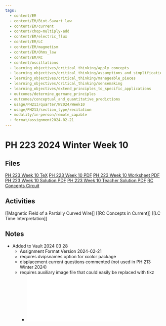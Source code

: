```yaml
---
tags:
  - content/EM
  - content/EM/Biot-Savart_law
  - content/EM/current
  - content/chop-multiply-add
  - content/EM/electric_flux
  - content/EM/LC
  - content/EM/magnetism
  - content/EM/Ohms_law
  - content/EM/RC
  - content/oscillations
  - learning_objectives/critical_thinking/apply_concepts
  - learning_objectives/critical_thinking/assumptions_and_simplifications
  - learning_objectives/critical_thinking/manageable_pieces
  - learning_objectives/critical_thinking/sensemaking
  - learning_objectives/extend_principles_to_specific_applications
  - outcomes/determine_germane_principles
  - outcomes/conceptual_and_quantitative_predictions
  - usage/PH213/quarter/W2024/Week10
  - usage/PH213/section_type/recitation
  - modality/in-person/remote_capable
  - format/assignment2024-02-21
---
```

# PH 223 2024 Winter Week 10
## Files
[PH 223 Week 10 TeX](./PH_223_Week_10.tex)
[PH 223 Week 10 PDF](./PH_223_Week_10.pdf)
[PH 223 Week 10 Worksheet PDF](./PH_223_Week_10-Worksheet.pdf)
[PH 223 Week 10 Solution PDF](./PH_223_Week_10-Solution.pdf)
[PH 223 Week 10 Teacher Solution PDF](./PH_223_Week_10-Teacher_Solution.pdf)
[RC Concepts Circuit](./RC_Concepts_Circuit.pdf)
## Activities
[[Magnetic Field of a Partially Curved Wire]]
[[RC Concepts in Current]]
[[LC Time Interpretation]]
## Notes
* Added to Vault 2024 03 28
	* Assignment Format Version 2024-02-21
	* requires dvipsnames option for xcolor package
	* displacement current questions commented (not used in PH 213 Winter 2024)
	* requires auxiliary image file that could easily be replaced with tikz
		* ![RC Concepts Circuit](./RC_Concepts_Circuit.pdf)